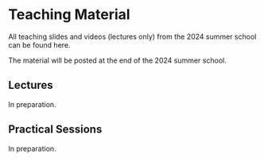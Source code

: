 # Teaching Material

All teaching slides and videos (lectures only) from the 2024 summer school can be found here.

The material will be posted at the end of the 2024 summer school.

## Lectures

In preparation.

<!--

### Introduction to NGS data

<iframe src="https://docs.google.com/presentation/d/e/2PACX-1vRDeUMFvLe8sacwd3mKShXKql8qHkerv5rb1Y79VHjbF8upY7FFtI_bwhXe7r__XK1WCFD_pvPY6gax/embed?start=false&loop=false&delayms=3000" frameborder="0" width="960" height="569" allowfullscreen="true" mozallowfullscreen="true" webkitallowfullscreen="true"></iframe>

### Introduction to ancient DNA

<iframe src="https://docs.google.com/presentation/d/e/2PACX-1vSCq27XX85A9vb0V8eNWluc3mn37fznO1QvR9mzCmjW9yDgEAVKLeOJZalM8_PTa2N_EXqDnjx8I3iW/embed?start=false&loop=false&delayms=3000" frameborder="0" width="960" height="569" allowfullscreen="true" mozallowfullscreen="true" webkitallowfullscreen="true"></iframe>

### Introduction to metagenomics

<iframe src="https://docs.google.com/presentation/d/e/2PACX-1vTskNEWutzqRiHjgEigILnw9r9CFGsL6vS_XdtkrA2xsF_VT0xpfdV9qNuDkgKBkhmSHsrduzMsCjWE/embed?start=false&loop=false&delayms=3000" frameborder="0" width="960" height="569" allowfullscreen="true" mozallowfullscreen="true" webkitallowfullscreen="true"></iframe>

### Introduction to microbial genomes

<iframe src="https://docs.google.com/presentation/d/e/2PACX-1vR2siA5wXUMkjPuGo_7qQQd1l_wL-hxCzrBYC9rqW_-WDzTDWKYJdS-OU-JNvQbLYzlETYjqd5Y3ET0/embed?start=false&loop=false&delayms=3000" frameborder="0" width="960" height="569" allowfullscreen="true" mozallowfullscreen="true" webkitallowfullscreen="true"></iframe>

### Introduction to evolutionary biology

<iframe src="https://docs.google.com/presentation/d/e/2PACX-1vRsCy7WnR9lPFqb6z4gPyvS3jpRwoZpeBA9VJ2V0ZA7G8FSHV9Y_LjeVZjcT49gdQbJuJGiSXDMz5jd/embed?start=false&loop=false&delayms=3000" frameborder="0" width="960" height="569" allowfullscreen="true" mozallowfullscreen="true" webkitallowfullscreen="true"></iframe>

-->

## Practical Sessions

In preparation.

<!--

### BareBonesBash (introduction to the UNIX command line)

There were no specific slides for this session. Please see the relevant chapter of the [Introduction to Ancient Metagenomics textbook](https://www.spaam-community.org/intro-to-ancient-metagenomics-book).

### R and the tidyverse

There were no specific slides for this session. Please see the relevant chapter of the [Introduction to Ancient Metagenomics textbook](https://www.spaam-community.org/intro-to-ancient-metagenomics-book).

### Python and Pandas

There were no specific slides for this session. Please see the relevant chapter of the [Introduction to Ancient Metagenomics textbook](https://www.spaam-community.org/intro-to-ancient-metagenomics-book).

### Git(Hub)

<iframe src="https://docs.google.com/presentation/d/e/2PACX-1vSNTmJ54Ham6A1KLP_jRruKz2CHmFOIk4NKrkP_FLGv41y5R_tu7Ncc7RYRCaZnUWYtBXfCjOTe9f7V/embed?start=false&loop=false&delayms=3000" frameborder="0" width="960" height="569" allowfullscreen="true" mozallowfullscreen="true" webkitallowfullscreen="true"></iframe>

### AncientMetagenomeDir

<iframe src="https://docs.google.com/presentation/d/e/2PACX-1vRn9kVzrlnqGR-fMuzlUMlXpvF060pvtArFKhGrWCOZAeAHpcZYIAsPY9sEJ9iTguSgEVMejO2YkSIZ/embed?start=false&loop=false&delayms=3000" frameborder="0" width="960" height="569" allowfullscreen="true" mozallowfullscreen="true" webkitallowfullscreen="true"></iframe>

### Taxonomic profiling, OTU tables and visualisation

<iframe src="https://docs.google.com/presentation/d/e/2PACX-1vQ22SbfHB53NvazQCkt_BG1UzrRCUnPc4vM5tSsyE_pTvv3jnpl6jXFj6Dwe2EfTlzR8nH95nyQ6UvH/embed?start=false&loop=false&delayms=3000" frameborder="0" width="960" height="749" allowfullscreen="true" mozallowfullscreen="true" webkitallowfullscreen="true"></iframe>

### Genome mapping

<iframe src="https://docs.google.com/presentation/d/e/2PACX-1vR_V1YjaVThl0EGzgNsdt_EbP0zCZZ1e7BRPHNYF4IhgMz464uZh-AV5c_oid1WMjW_f8cIE16tBoxq/embed?start=false&loop=false&delayms=3000" frameborder="0" width="960" height="569" allowfullscreen="true" mozallowfullscreen="true" webkitallowfullscreen="true"></iframe>

### Genome assembly

<iframe src="https://docs.google.com/presentation/d/e/2PACX-1vT-x3We0kcPM5hn8MQKKFHSqmOu-Ccw1oQ4IRnWAtqorrOzRJvHmy47pNa8yDkfWRe8XcnZKWR7ZT1M/embed?start=false&loop=false&delayms=3000" frameborder="0" width="960" height="569" allowfullscreen="true" mozallowfullscreen="true" webkitallowfullscreen="true"></iframe>

### Authentication and decontamination

<iframe src="https://docs.google.com/presentation/d/e/2PACX-1vSaXSVS_kUyORfkkjWepRfsqapoyf_yEGWthoPYiMXtLCCPEbd_LTFUOZ-DLe2iOrPypUoEcBt4_SVU/embed?start=false&loop=false&delayms=3000" frameborder="0" width="960" height="569" allowfullscreen="true" mozallowfullscreen="true" webkitallowfullscreen="true"></iframe>

### Phylogenomics

<iframe src="https://docs.google.com/presentation/d/e/2PACX-1vTM11jst0-1hiwvJA_8VIdLrOrPfDvhXDUPKkRPQRXhLo7AJCUw85PwaNd8bRRcH-4MBf58dH9UFSeV/embed?start=false&loop=false&delayms=3000" frameborder="0" width="1280" height="749" allowfullscreen="true" mozallowfullscreen="true" webkitallowfullscreen="true"></iframe>

### Ancient metagenomic pipelines

<iframe src="https://docs.google.com/presentation/d/e/2PACX-1vRCSkoNpD33XLVgtoAzYfsd2FBYl3dNoV1diL1HdrjgAnWOf478duWpSOAhEFEoduhhcaknQWkT9SE7/embed?start=false&loop=false&delayms=3000" frameborder="0" width="960" height="569" allowfullscreen="true" mozallowfullscreen="true" webkitallowfullscreen="true"></iframe>
->
